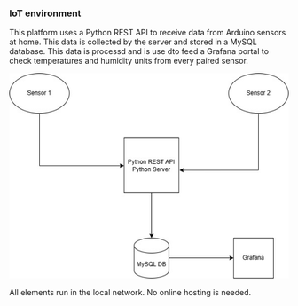 ### IoT environment
This platform uses a Python REST API to receive data from Arduino sensors at home. This data is collected by the server and stored in a MySQL database. This data is processd and is use dto feed a Grafana portal to check temperatures and humidity units from every paired sensor.

![Domotic diagram](Domotic%20diagram.jpg)

All elements run in the local network. No online hosting is needed.
